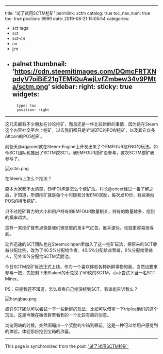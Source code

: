 
---
title: '试了试用SCTM挖矿'
permlink: sctm
catalog: true
toc_nav_num: true
toc: true
position: 9999
date: 2019-06-21 15:05:54
categories:
- sct
tags:
- sct
- sct-cn
- cn
- jjm
- palnet
thumbnail: 'https://cdn.steemitimages.com/DQmcFRTXNpdyV7oiBiE21gTEMiQuAwjLvfZmbew34v9PMta/sctm.png'
sidebar:
    right:
        sticky: true
widgets:
    -
        type: toc
        position: right
---


这几天都有不少朋友在讨论挖矿，而且还是一件比较新鲜的事情，因为是在Steem这个内容社交平台上挖矿。过去我们都只是听说BTC的POW挖矿，以及其它众多Altcoin的POS挖矿。

前些天@aggroed就在Steem-Engine上开发出来了个EMFOUR挖ENG的玩法。如今SCT团队也推出了SCTM挖SCT。我EMFOUR挖矿没参与，这次SCTM挖矿我参与了。

![sctm.png](https://cdn.steemitimages.com/DQmcFRTXNpdyV7oiBiE21gTEMiQuAwjLvfZmbew34v9PMta/sctm.png)

在Steem上怎么个挖法？

原本大家都不太清楚，EMFOUR是怎么个挖矿法。村长@ericet经过一番了解之后，才知道，所谓挖矿就是每个小时随机分发ENG奖励，每次发10份，有些类似POS的持币挖矿。

只不过挖矿算力的大小和用户持有的EMFOUR数量相关，持有的数量越多，挖到的概率越大。

这样一来挖矿就有点像是我们微信里的发手气红包，谁手速快，谁就更容易抢得到。

动作迅速的SCT团队也在Steemcoinpan里加入了这一挖矿玩法，把原来的SCT收益分配比例，改为了40.5%分配给作者，40.5%分配给点赞者，9%分配给受益人，另外10%分配给SCTM奖励池。



今日SCTM挖矿玩法正式上线，作为一个喜欢体验各种新鲜事物的我，当然也要来参与一把，先把剩下未Staked的币兑换了50枚的SCTM，小小尝试下当一名SCT Miner。

PS：只是我还不知道，怎么查看自己挖没挖到SCT，有谁能告诉我么？

![hongbao.png](https://cdn.steemitimages.com/DQmTPYVP7ytByWdWeCtNLwb9q8FoBJ7DRWUTtJL11bbziWE/hongbao.png)

或许SCT团队可以尝试一下一些新鲜的玩法，比如可以借鉴一下triplea他们的这个玩法，这是今晚在微信群里看到的一个比较有趣的创意。

浏览网站的时候，突然间蹦出一个奖励的宝箱到眼前。这是一种可以给用户感觉到的体验，体验那份挖到宝箱的欣喜。

- - -

This page is synchronized from the post: ['试了试用SCTM挖矿'](https://steemit.com/@jianan/sctm)
